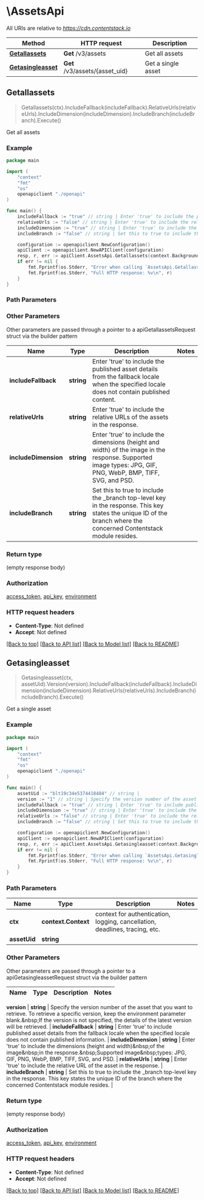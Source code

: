 # \AssetsApi

All URIs are relative to *https://cdn.contentstack.io*

Method | HTTP request | Description
------------- | ------------- | -------------
[**Getallassets**](AssetsApi.md#Getallassets) | **Get** /v3/assets | Get all assets
[**Getasingleasset**](AssetsApi.md#Getasingleasset) | **Get** /v3/assets/{asset_uid} | Get a single asset



## Getallassets

> Getallassets(ctx).IncludeFallback(includeFallback).RelativeUrls(relativeUrls).IncludeDimension(includeDimension).IncludeBranch(includeBranch).Execute()

Get all assets



### Example

```go
package main

import (
    "context"
    "fmt"
    "os"
    openapiclient "./openapi"
)

func main() {
    includeFallback := "true" // string | Enter 'true' to include the published asset details from the fallback locale when the specified locale does not contain published content. (optional)
    relativeUrls := "false" // string | Enter 'true' to include the relative URLs of the assets in the response. (optional)
    includeDimension := "true" // string | Enter 'true' to include the dimensions (height and width) of the image in the response. Supported image types: JPG, GIF, PNG, WebP, BMP, TIFF, SVG, and PSD. (optional)
    includeBranch := "false" // string | Set this to true to include the _branch top-level key in the response. This key states the unique ID of the branch where the concerned Contentstack module resides. (optional)

    configuration := openapiclient.NewConfiguration()
    apiClient := openapiclient.NewAPIClient(configuration)
    resp, r, err := apiClient.AssetsApi.Getallassets(context.Background()).IncludeFallback(includeFallback).RelativeUrls(relativeUrls).IncludeDimension(includeDimension).IncludeBranch(includeBranch).Execute()
    if err != nil {
        fmt.Fprintf(os.Stderr, "Error when calling `AssetsApi.Getallassets``: %v\n", err)
        fmt.Fprintf(os.Stderr, "Full HTTP response: %v\n", r)
    }
}
```

### Path Parameters



### Other Parameters

Other parameters are passed through a pointer to a apiGetallassetsRequest struct via the builder pattern


Name | Type | Description  | Notes
------------- | ------------- | ------------- | -------------
 **includeFallback** | **string** | Enter &#39;true&#39; to include the published asset details from the fallback locale when the specified locale does not contain published content. | 
 **relativeUrls** | **string** | Enter &#39;true&#39; to include the relative URLs of the assets in the response. | 
 **includeDimension** | **string** | Enter &#39;true&#39; to include the dimensions (height and width) of the image in the response. Supported image types: JPG, GIF, PNG, WebP, BMP, TIFF, SVG, and PSD. | 
 **includeBranch** | **string** | Set this to true to include the _branch top-level key in the response. This key states the unique ID of the branch where the concerned Contentstack module resides. | 

### Return type

 (empty response body)

### Authorization

[access_token](../README.md#access_token), [api_key](../README.md#api_key), [environment](../README.md#environment)

### HTTP request headers

- **Content-Type**: Not defined
- **Accept**: Not defined

[[Back to top]](#) [[Back to API list]](../README.md#documentation-for-api-endpoints)
[[Back to Model list]](../README.md#documentation-for-models)
[[Back to README]](../README.md)


## Getasingleasset

> Getasingleasset(ctx, assetUid).Version(version).IncludeFallback(includeFallback).IncludeDimension(includeDimension).RelativeUrls(relativeUrls).IncludeBranch(includeBranch).Execute()

Get a single asset



### Example

```go
package main

import (
    "context"
    "fmt"
    "os"
    openapiclient "./openapi"
)

func main() {
    assetUid := "blt19c34e5374418484" // string | 
    version := "1" // string | Specify the version number of the asset that you want to retrieve. To retrieve a specific version, keep the environment parameter blank.&nbsp;If the version is not specified, the details of the latest version will be retrieved. (optional)
    includeFallback := "true" // string | Enter 'true' to include published asset details from the fallback locale when the specified locale does not contain published information. (optional)
    includeDimension := "true" // string | Enter 'true' to include the dimensions (height and width)&nbsp;of the image&nbsp;in the response.&nbsp;Supported image&nbsp;types: JPG, GIF, PNG, WebP, BMP, TIFF, SVG, and PSD. (optional)
    relativeUrls := "false" // string | Enter 'true' to include the relative URL of the asset in the response. (optional)
    includeBranch := "false" // string | Set this to true to include the _branch top-level key in the response. This key states the unique ID of the branch where the concerned Contentstack module resides. (optional)

    configuration := openapiclient.NewConfiguration()
    apiClient := openapiclient.NewAPIClient(configuration)
    resp, r, err := apiClient.AssetsApi.Getasingleasset(context.Background(), assetUid).Version(version).IncludeFallback(includeFallback).IncludeDimension(includeDimension).RelativeUrls(relativeUrls).IncludeBranch(includeBranch).Execute()
    if err != nil {
        fmt.Fprintf(os.Stderr, "Error when calling `AssetsApi.Getasingleasset``: %v\n", err)
        fmt.Fprintf(os.Stderr, "Full HTTP response: %v\n", r)
    }
}
```

### Path Parameters


Name | Type | Description  | Notes
------------- | ------------- | ------------- | -------------
**ctx** | **context.Context** | context for authentication, logging, cancellation, deadlines, tracing, etc.
**assetUid** | **string** |  | 

### Other Parameters

Other parameters are passed through a pointer to a apiGetasingleassetRequest struct via the builder pattern


Name | Type | Description  | Notes
------------- | ------------- | ------------- | -------------

 **version** | **string** | Specify the version number of the asset that you want to retrieve. To retrieve a specific version, keep the environment parameter blank.&amp;nbsp;If the version is not specified, the details of the latest version will be retrieved. | 
 **includeFallback** | **string** | Enter &#39;true&#39; to include published asset details from the fallback locale when the specified locale does not contain published information. | 
 **includeDimension** | **string** | Enter &#39;true&#39; to include the dimensions (height and width)&amp;nbsp;of the image&amp;nbsp;in the response.&amp;nbsp;Supported image&amp;nbsp;types: JPG, GIF, PNG, WebP, BMP, TIFF, SVG, and PSD. | 
 **relativeUrls** | **string** | Enter &#39;true&#39; to include the relative URL of the asset in the response. | 
 **includeBranch** | **string** | Set this to true to include the _branch top-level key in the response. This key states the unique ID of the branch where the concerned Contentstack module resides. | 

### Return type

 (empty response body)

### Authorization

[access_token](../README.md#access_token), [api_key](../README.md#api_key), [environment](../README.md#environment)

### HTTP request headers

- **Content-Type**: Not defined
- **Accept**: Not defined

[[Back to top]](#) [[Back to API list]](../README.md#documentation-for-api-endpoints)
[[Back to Model list]](../README.md#documentation-for-models)
[[Back to README]](../README.md)


